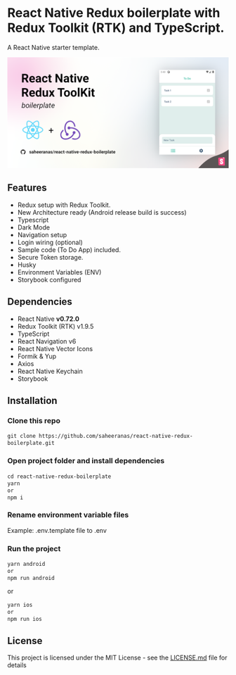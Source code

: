 <!--
  Title: React Native Redux Boilerplate
  Description: A starter template for React Native with Redux Toolkit
  Author: saheeranas
  -->

# React Native Redux boilerplate with Redux Toolkit (RTK) and TypeScript.

A React Native starter template.

<kbd>
  <img src="demo/assets/react-native-redux-boilerplate-saheer-anas.png?raw=true"> 
</kbd>

## Features

- Redux setup with Redux Toolkit.
- New Architecture ready (Android release build is success)
- Typescript
- Dark Mode
- Navigation setup
- Login wiring (optional)
- Sample code (To Do App) included.
- Secure Token storage.
- Husky
- Environment Variables (ENV)
- Storybook configured

## Dependencies

- React Native **v0.72.0**
- Redux Toolkit (RTK) v1.9.5
- TypeScript
- React Navigation v6
- React Native Vector Icons
- Formik & Yup
- Axios
- React Native Keychain
- Storybook

## Installation

### Clone this repo

```
git clone https://github.com/saheeranas/react-native-redux-boilerplate.git
```

### Open project folder and install dependencies

```
cd react-native-redux-boilerplate
yarn
or
npm i
```

### Rename environment variable files

Example: .env.template file to .env

### Run the project

```
yarn android
or
npm run android
```

or

```
yarn ios
or
npm run ios
```

## License

This project is licensed under the MIT License - see the [LICENSE.md](LICENSE) file for details

